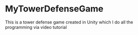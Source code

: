 # MyTowerDefenseGame
This is a tower defense game created in Unity which I do all the programming via video tutorial
